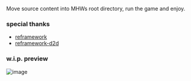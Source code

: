 Move source content into MHWs root directory, run the game and enjoy.

### special thanks
- [reframework](https://github.com/praydog/REFramework)
- [reframework-d2d](https://github.com/cursey/reframework-d2d)

### w.i.p. preview
![image](https://github.com/user-attachments/assets/c4c08168-813f-4981-9a97-89c250731bfc)
